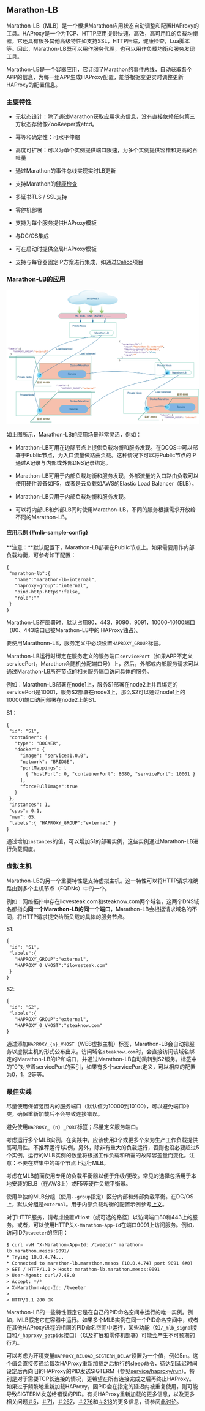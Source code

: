 ## Marathon-LB

Marathon-LB（MLB）是一个根据Marathon应用状态自动调整和配置HAProxy的工具。HAProxy是一个为TCP、HTTP应用提供快速，高效，高可用性的负载均衡器，它还具有很多其他高级特性如支持SSL，HTTP压缩，健康检查，Lua脚本等。因此，Marathon-LB既可以用作服务代理，也可以用作负载均衡和服务发现工具。

Marathon-LB是一个容器应用，它订阅了Marathon的事件总线，自动获取各个APP的信息，为每一组APP生成HAProxy配置，能够根据变更实时调整更新HAProxy的配置信息。

### 主要特性

* 无状态设计：除了通过Marathon获取应用状态信息，没有直接依赖任何第三方状态存储像ZooKeeper或etcd。

* 幂等和确定性：可水平伸缩

* 高度可扩展：可以为单个实例提供端口限速，为多个实例提供容错和更高的吞吐量

* 通过Marathon的事件总线实现实时LB更新

* 支持Marathon的[健康检查](/dcos-marathon-health-checks.md)

* 多证书TLS \/ SSL支持

* 零停机部署

* 支持为每个服务提供HAProxy模板

* 与DC\/OS集成

* 可在启动时提供全局HAProxy模板

* 支持与每容器固定IP方案进行集成，如通过[Calico](https://github.com/projectcalico/calico-containers)项目


### Marathon-LB的应用

![](/assets/dcos_marathon_lb_topology.png)

如上图所示，Marathon-LB的应用场景非常灵活，例如：

* Marathon-LB可用在边际节点上提供负载均衡和服务发现。在DCOS中可以部署于Public节点，为入口流量做路由负载。这种情况下可以将Public节点的IP通过A记录与内部或外部DNS记录绑定。

* Marathon-LB可用于内部负载均衡和服务发现，外部流量的入口路由负载可以使用硬件设备如F5，或者是云负载如AWS的Elastic Load Balancer（ELB）。

* Marathon-LB只用于内部负载均衡和服务发现。

* 可以将内部LB和外部LB同时使用Marathon-LB，不同的服务根据需求开放给不同的Marathon-LB。


#### 应用示例 {#mlb-sample-config}

**注意：**默认配置下，Marathon-LB部署在Public节点上。如果需要用作内部负载均衡，可参考如下配置：

```
{
 "marathon-lb":{
   "name":"marathon-lb-internal",
   "haproxy-group":"internal",
   "bind-http-https":false,
   "role":""
 }
}
```

Marathon-LB在部署时，默认占用80，443，9090，9091，10000-10100端口（80、443端口已被Marathon-LB中的 HAProxy独占）。

要使用Marathonn-LB，服务定义中必须设置`HAPROXY_GROUP`标签。

Marathon-LB运行时绑定在服务定义的服务端口`servicePort`（如果APP不定义servicePort，Marathon会随机分配端口号）上，然后，外部或内部服务请求可以通过Marathon-LB所在节点的相关服务端口访问具体的服务。

例如：Marathon-LB部署在node1上，服务S1部署在node2上并且绑定的servicePort是10001，服务S2部署在node3上，那么S2可以通过node1上的100001端口访问部署在node2上的S1。

S1：

```
{
 "id": "S1",
 "container": {
   "type": "DOCKER",
   "docker": {
     "image": "service:1.0.0",
     "network": "BRIDGE",
     "portMappings": [
       { "hostPort": 0, "containerPort": 8080, "servicePort": 10001 }
     ],
     "forcePullImage":true
   }
 },
 "instances": 1,
 "cpus": 0.1,
 "mem": 65,
 "labels":{ "HAPROXY_GROUP":"external" }
}
```

通过增加`instances`的值，可以增加S1的部署实例，这些实例通过Marathon-LB进行负载调度。

### 虚拟主机

Marathon-LB的另一个重要特性是支持虚拟主机。这一特性可以将HTTP请求准确路由到多个主机节点（FQDNs）中的一个。

例如：网络拓扑中存在ilovesteak.com和steaknow.com两个域名，这两个DNS域名都指向**同一个Marathon-LB的同一个端口**，Marathon-LB会根据请求域名的不同，将HTTP请求提交给所负载的具体的服务节点。

S1:

```
{
 "id": "S1",
 "labels":{
   "HAPROXY_GROUP":"external",
   "HAPROXY_0_VHOST":"ilovesteak.com"
 }
}
```

S2:

```
{
 "id": "S2",
 "labels":{
   "HAPROXY_GROUP":"external",
   "HAPROXY_0_VHOST":"steaknow.com"
}
```

通过添加`HAPROXY_{n}_VHOST`（WEB虚拟主机）标签，Marathon-LB会自动把服务以虚拟主机的形式公布出来。访问域名`steaknow.com`时，会直接访问该域名绑定的Marathon-LB的IP和端口，并通过Marathon-LB自动跳转到S2服务。标签中的“0”对应着servicePort的索引，如果有多个servicePort定义，可以相应的配置为0，1，2等等。

### 最佳实践

尽量使用保留范围内的服务端口（默认值为10000到10100），可以避免端口冲突，确保重新加载后不会导致连接错误。

避免使用`HAPROXY_ {n} _PORT`标签；尽量定义服务端口。

考虑运行多个MLB实例。在实践中，应该使用3个或更多个来为生产工作负载提供高可用性。不推荐运行1实例，另外，除非有重大的负载运行，否则也没必要超过5个实例。运行的MLB实例的数量将根据工作负载和所需的故障容差量而变化。注意：不要在群集中的每个节点上运行MLB。

考虑在MLB前面使用专用的负载平衡器以便于升级\/更改。常见的选择包括用于本地安装的ELB（在AWS上）或F5等硬件负载平衡器。

使用单独的MLB分组（使用`--group`指定）区分内部和外部负载平衡。在DC\/OS上，默认分组是`external`。用于内部负载均衡的配置示例参考[上文](#mlb-sample-config)。

对于HTTP服务，请考虑设置VHost（或可选的路径）以访问端口80和443上的服务。或者，可以使用HTTP头`X-Marathon-App-Id`在端口9091上访问服务。例如，访问ID为`tweeter`的应用：

```
$ curl -vH "X-Marathon-App-Id: /tweeter" marathon-lb.marathon.mesos:9091/ 
* Trying 10.0.4.74... 
* Connected to marathon-lb.marathon.mesos (10.0.4.74) port 9091 (#0) 
> GET / HTTP/1.1 > Host: marathon-lb.marathon.mesos:9091 
> User-Agent: curl/7.48.0 
> Accept: */* 
> X-Marathon-App-Id: /tweeter 
> 
< HTTP/1.1 200 OK
```

Marathon-LB的一些特性假定它是在自己的PID命名空间中运行的唯一实例。例如，MLB假定它在容器中运行。如果多个MLB实例在同一个PID命名空间中，或者在其他HAProxy进程的相同的PID命名空间中运行，某些功能（如`/_mlb_signa`l接口和`/_haproxy_getpids`接口）（以及扩展和零停机部署）可能会产生不可预期的行为。

可以考虑为环境变量`HAPROXY_RELOAD_SIGTERM_DELAY`设置为一个值，例如5m。这个值会直接传递给每次HAProxy重新加载之后执行的sleep命令，待达到延迟时间设定后再向旧的HAProxy的PID发送SIGTERM（参见[service\/haproxy\/run](https://github.com/mesosphere/marathon-lb/blob/master/service/haproxy/run)）。特别是对于需要TCP长连接的情况，更希望在所有连接完成之后再终止HAProxy。如果过于频繁地重新加载HAProxy，因PID会在指定的延迟内被重复使用，则可能导致SIGTERM发送给错误的PID。有关HAProxy重新加载的更多信息，以及更多相关问题[＃5](https://github.com/mesosphere/marathon-lb/issues/5)，[＃71](https://github.com/mesosphere/marathon-lb/issues/71)，[＃267](https://github.com/mesosphere/marathon-lb/issues/267)，[＃276](https://github.com/mesosphere/marathon-lb/issues/276)和[＃318](https://github.com/mesosphere/marathon-lb/issues/318)的更多信息，请参阅[此讨论](http://www.serverphorums.com/read.php?10,862139)。

